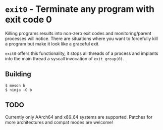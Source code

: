 # `exit0` - Terminate any program with exit code 0

Killing programs results into non-zero exit codes and monitoring/parent
processes will notice.
There are situations where you want to forcefully kill a program but
make it look like a graceful exit.

`exit0` offers this functionality, it stops all threads of a process
and implants into the main thread a syscall invocation of `exit_group(0)`.

## Building

```
$ meson b
$ ninja -C b
```

## TODO

Currently only AArch64 and x86_64 systems are supported.
Patches for more architectures and compat modes are welcome!
